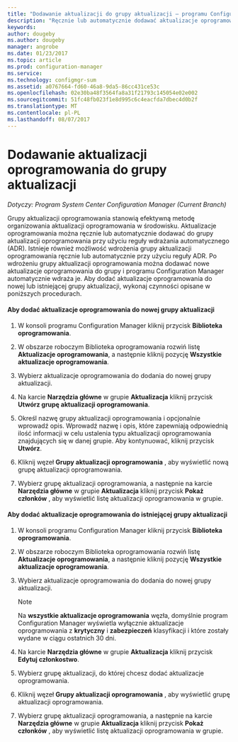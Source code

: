 ```yaml
---
title: "Dodawanie aktualizacji do grupy aktualizacji — programu Configuration Manager | Dokumentacja firmy Microsoft"
description: "Ręcznie lub automatycznie dodawać aktualizacje oprogramowania do grupy aktualizacji oprogramowania w danym środowisku."
keywords: 
author: dougeby
ms.author: dougeby
manager: angrobe
ms.date: 01/23/2017
ms.topic: article
ms.prod: configuration-manager
ms.service: 
ms.technology: configmgr-sum
ms.assetid: a0767664-fd60-46a8-9da5-86cc431ce53c
ms.openlocfilehash: 02e30ba48f3564fa8a31f21793c145054e02e002
ms.sourcegitcommit: 51fc48fb023f1e8d995c6c4eacfda7dbec4d0b2f
ms.translationtype: MT
ms.contentlocale: pl-PL
ms.lasthandoff: 08/07/2017
---
```

# <a name="add-software-updates-to-an-update-group"></a>Dodawanie aktualizacji oprogramowania do grupy aktualizacji  

*Dotyczy: Program System Center Configuration Manager (Current Branch)*

 Grupy aktualizacji oprogramowania stanowią efektywną metodę organizowania aktualizacji oprogramowania w środowisku. Aktualizacje oprogramowania można ręcznie lub automatycznie dodawać do grupy aktualizacji oprogramowania przy użyciu reguły wdrażania automatycznego (ADR). Istnieje również możliwość wdrożenia grupy aktualizacji oprogramowania ręcznie lub automatycznie przy użyciu reguły ADR. Po wdrożeniu grupy aktualizacji oprogramowania można dodawać nowe aktualizacje oprogramowania do grupy i programu Configuration Manager automatycznie wdraża je. Aby dodać aktualizacje oprogramowania do nowej lub istniejącej grupy aktualizacji, wykonaj czynności opisane w poniższych procedurach.  

#### <a name="to-add-software-updates-to-a-new-software-update-group"></a>Aby dodać aktualizacje oprogramowania do nowej grupy aktualizacji  

1.  W konsoli programu Configuration Manager kliknij przycisk **Biblioteka oprogramowania**.  

2.  W obszarze roboczym Biblioteka oprogramowania rozwiń listę **Aktualizacje oprogramowania**, a następnie kliknij pozycję **Wszystkie aktualizacje oprogramowania**.  

3.  Wybierz aktualizacje oprogramowania do dodania do nowej grupy aktualizacji.  

4.  Na karcie **Narzędzia główne** w grupie **Aktualizacja** kliknij przycisk **Utwórz grupę aktualizacji oprogramowania**.  

5.  Określ nazwę grupy aktualizacji oprogramowania i opcjonalnie wprowadź opis. Wprowadź nazwę i opis, które zapewniają odpowiednią ilość informacji w celu ustalenia typu aktualizacji oprogramowania znajdujących się w danej grupie. Aby kontynuować, kliknij przycisk **Utwórz**.  

6.  Kliknij węzeł **Grupy aktualizacji oprogramowania** , aby wyświetlić nową grupę aktualizacji oprogramowania.  

7.  Wybierz grupę aktualizacji oprogramowania, a następnie na karcie **Narzędzia główne** w grupie **Aktualizacja** kliknij przycisk **Pokaż członków** , aby wyświetlić listę aktualizacji oprogramowania w grupie.  

#### <a name="to-add-software-updates-to-an-existing-software-update-group"></a>Aby dodać aktualizacje oprogramowania do istniejącej grupy aktualizacji  

1.  W konsoli programu Configuration Manager kliknij przycisk **Biblioteka oprogramowania**.  

2.  W obszarze roboczym Biblioteka oprogramowania rozwiń listę **Aktualizacje oprogramowania**, a następnie kliknij pozycję **Wszystkie aktualizacje oprogramowania**.  

3.  Wybierz aktualizacje oprogramowania do dodania do nowej grupy aktualizacji.  

    > [!NOTE]  
    >  Na **wszystkie aktualizacje oprogramowania** węzła, domyślnie program Configuration Manager wyświetla wyłącznie aktualizacje oprogramowania z **krytyczny** i **zabezpieczeń** klasyfikacji i które zostały wydane w ciągu ostatnich 30 dni.  

4.  Na karcie **Narzędzia główne** w grupie **Aktualizacja** kliknij przycisk **Edytuj członkostwo**.  

5.  Wybierz grupę aktualizacji, do której chcesz dodać aktualizacje oprogramowania.  

6.  Kliknij węzeł **Grupy aktualizacji oprogramowania** , aby wyświetlić grupę aktualizacji oprogramowania.  

7.  Wybierz grupę aktualizacji oprogramowania, a następnie na karcie **Narzędzia główne** w grupie **Aktualizacja** kliknij przycisk **Pokaż członków** , aby wyświetlić listę aktualizacji oprogramowania w grupie.  
